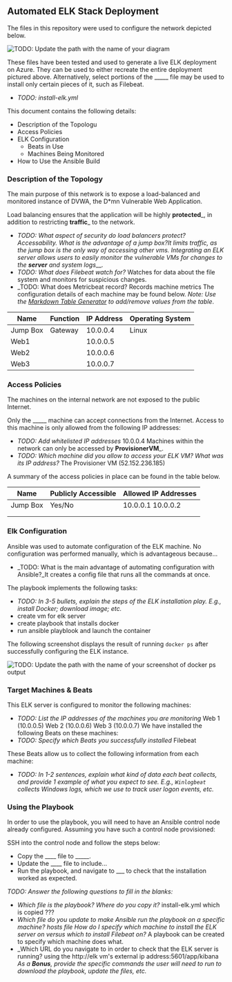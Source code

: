 ## Automated ELK Stack Deployment

The files in this repository were used to configure the network depicted below.

![TODO: Update the path with the name of your diagram](Images/Project1Diagram.png)

These files have been tested and used to generate a live ELK deployment on Azure. They can be used to either recreate the entire deployment pictured above. Alternatively, select portions of the _____ file may be used to install only certain pieces of it, such as Filebeat.

  - _TODO: 
 install-elk.yml_

This document contains the following details:
- Description of the Topologu
- Access Policies
- ELK Configuration
  - Beats in Use
  - Machines Being Monitored
- How to Use the Ansible Build


### Description of the Topology

The main purpose of this network is to expose a load-balanced and monitored instance of DVWA, the D*mn Vulnerable Web Application.

Load balancing ensures that the application will be highly __protected___, in addition to restricting __traffic___ to the network.
- _TODO: What aspect of security do load balancers protect? Accessability. 
What is the advantage of a jump box?_It limits traffic, as the jump box is the only way of accessing other vms.
Integrating an ELK server allows users to easily monitor the vulnerable VMs for changes to the __server___ and system _logs____.
- _TODO: What does Filebeat watch for?_ Watches for data about the file system and monitors for suspicious changes.
- _TODO: What does Metricbeat record? 
Records machine metrics
The configuration details of each machine may be found below.
_Note: Use the [Markdown Table Generator](http://www.tablesgenerator.com/markdown_tables) to add/remove values from the table_.

| Name     | Function | IP Address | Operating System |
|----------|----------|------------|------------------|
| Jump Box | Gateway  | 10.0.0.4   | Linux            |
| Web1    |          |  10.0.0.5   |                  |
| Web2    |          |  10.0.0.6   |                  |
| Web3     |          | 10.0.0.7   |                  |

### Access Policies

The machines on the internal network are not exposed to the public Internet. 

Only the _____ machine can accept connections from the Internet. Access to this machine is only allowed from the following IP addresses:
- _TODO: Add whitelisted IP addresses_
10.0.0.4
Machines within the network can only be accessed by __ProvisionerVM___.
- _TODO: Which machine did you allow to access your ELK VM? What was its IP address?_ 
The Provisioner VM (52.152.236.185)

A summary of the access policies in place can be found in the table below.

| Name     | Publicly Accessible | Allowed IP Addresses |
|----------|---------------------|----------------------|
| Jump Box | Yes/No              | 10.0.0.1 10.0.0.2    |
|          |                     |                      |
|          |                     |                      |

### Elk Configuration

Ansible was used to automate configuration of the ELK machine. No configuration was performed manually, which is advantageous because...
- _TODO: What is the main advantage of automating configuration with Ansible?_It creates a config file that runs all the commands at once.

The playbook implements the following tasks:
- _TODO: In 3-5 bullets, explain the steps of the ELK installation play. E.g., install Docker; download image; etc._
- create vm for elk server
- create playbook that installs docker
- run ansible playblook and launch the container

The following screenshot displays the result of running `docker ps` after successfully configuring the ELK instance.

![TODO: Update the path with the name of your screenshot of docker ps output](Images/docker_ps_output.png)

### Target Machines & Beats
This ELK server is configured to monitor the following machines:
- _TODO: List the IP addresses of the machines you are monitoring_
Web 1 (10.0.0.5) Web 2 (10.0.0.6) Web 3 (10.0.0.7)
We have installed the following Beats on these machines:
- _TODO: Specify which Beats you successfully installed_
Filebeat 

These Beats allow us to collect the following information from each machine:
- _TODO: In 1-2 sentences, explain what kind of data each beat collects, and provide 1 example of what you expect to see. E.g., `Winlogbeat` collects Windows logs, which we use to track user logon events, etc._


### Using the Playbook
In order to use the playbook, you will need to have an Ansible control node already configured. Assuming you have such a control node provisioned: 

SSH into the control node and follow the steps below:
- Copy the ____ file to _____.
- Update the ____ file to include...
- Run the playbook, and navigate to ___ to check that the installation worked as expected.

_TODO: Answer the following questions to fill in the blanks:_
- _Which file is the playbook? Where do you copy it?_
install-elk.yml which is copied ???
- _Which file do you update to make Ansible run the playbook on a specific machine?
hosts file
 How do I specify which machine to install the ELK server on versus which to install Filebeat on?_
 A playbook can be created to specify which machine does what.
- _Which URL do you navigate to in order to check that the ELK server is running?
using the http://elk vm's external ip address:5601/app/kibana
_As a **Bonus**, provide the specific commands the user will need to run to download the playbook, update the files, etc._